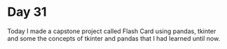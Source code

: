 Day 31
===============================================================================

Today I made a capstone project called Flash Card using pandas, tkinter and
some the concepts of tkinter and pandas that I had learned until now.
